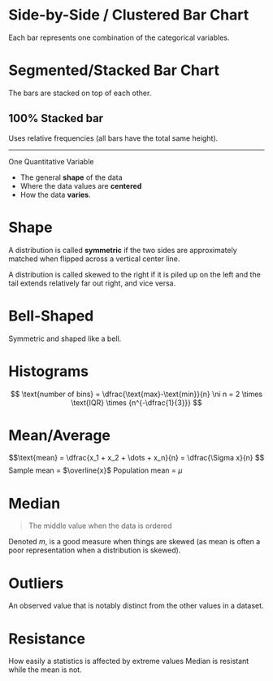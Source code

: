 # Side-by-Side / Clustered Bar Chart
Each bar represents one combination of the categorical variables. 

# Segmented/Stacked Bar Chart
The bars are stacked on top of each other.

## 100% Stacked bar
Uses relative frequencies (all bars have the total same height).


---
One Quantitative Variable
- The general **shape** of the data
- Where the data values are **centered**
- How the data **varies**.

# Shape
A distribution is called **symmetric** if the two sides are approximately matched when flipped across a vertical center line.

A distribution is called skewed to the right if it is piled up on the left and the tail extends relatively far out right, and vice versa.
# Bell-Shaped
Symmetric and shaped like a bell.

# Histograms
$$ \text{number of bins} = \dfrac{\text{max}-\text{min}}{n} \ni n = 2 \times \text{IQR} \times {n^{-\dfrac{1}{3}}} $$

# Mean/Average
$$\text{mean} = \dfrac{x_1 + x_2 + \dots + x_n}{n} = \dfrac{\Sigma x}{n} $$
Sample mean = $\overline{x}$
Population mean = $\mu$

# Median
> The middle value when the data is ordered

Denoted $m$, is a good measure when things are skewed (as mean is often a poor representation when a distribution is skewed).

# Outliers
An observed value that is notably distinct from the other values in a dataset.

# Resistance
How easily a statistics is affected by extreme values
Median is resistant while the mean is not.